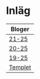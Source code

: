 # Inläg


| Bloger                                                 |
| -------------------------------------------------------- |
| [21-25](https://caspian.rosengren.nu/blog/21-25.html)  |
| [20-25](https://caspian.rosengren.nu/blog/20-25.html)  |
| [19-25](https://caspian.rosengren.nu/blog/19-25.html)  |
| [Templet](https://caspian.rosengren.nu/blog/mall.html) |
